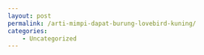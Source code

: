 ```yaml
---
layout: post
permalink: /arti-mimpi-dapat-burung-lovebird-kuning/
categories:
    - Uncategorized
---
```


